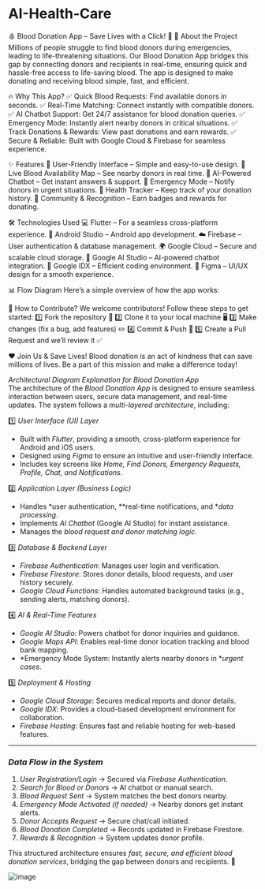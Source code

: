 # AI-Health-Care

🩸 Blood Donation App – Save Lives with a Click! 🚀
📌 About the Project
Millions of people struggle to find blood donors during emergencies, leading to life-threatening situations. Our Blood Donation App bridges this gap by connecting donors and recipients in real-time, ensuring quick and hassle-free access to life-saving blood. The app is designed to make donating and receiving blood simple, fast, and efficient.

🔥 Why This App?
✅ Quick Blood Requests: Find available donors in seconds.
✅ Real-Time Matching: Connect instantly with compatible donors.
✅ AI Chatbot Support: Get 24/7 assistance for blood donation queries.
✅ Emergency Mode: Instantly alert nearby donors in critical situations.
✅ Track Donations & Rewards: View past donations and earn rewards.
✅ Secure & Reliable: Built with Google Cloud & Firebase for seamless experience.

✨ Features
🔹 User-Friendly Interface – Simple and easy-to-use design.
🔹 Live Blood Availability Map – See nearby donors in real time.
🔹 AI-Powered Chatbot – Get instant answers & support.
🔹 Emergency Mode – Notify donors in urgent situations.
🔹 Health Tracker – Keep track of your donation history.
🔹 Community & Recognition – Earn badges and rewards for donating.

🛠️ Technologies Used
💻 Flutter – For a seamless cross-platform experience.
📱 Android Studio – Android app development.
☁️ Firebase – User authentication & database management.
🌍 Google Cloud – Secure and scalable cloud storage.
🤖 Google AI Studio – AI-powered chatbot integration.
🔗 Google IDX – Efficient coding environment.
🎨 Figma – UI/UX design for a smooth experience.

📊 Flow Diagram
Here’s a simple overview of how the app works:

🚀 How to Contribute?
We welcome contributors! Follow these steps to get started:
1️⃣ Fork the repository 📂
2️⃣ Clone it to your local machine 🖥️
3️⃣ Make changes (fix a bug, add features) ✏️
4️⃣ Commit & Push 🚀
5️⃣ Create a Pull Request and we’ll review it ✅

❤️ Join Us & Save Lives!
Blood donation is an act of kindness that can save millions of lives. Be a part of this mission and make a difference today!





*Architectural Diagram Explanation for Blood Donation App*  
The architecture of the *Blood Donation App* is designed to ensure seamless interaction between users, secure data management, and real-time updates. The system follows a *multi-layered architecture*, including:  

1️⃣ *User Interface (UI) Layer*  
   - Built with *Flutter*, providing a smooth, cross-platform experience for Android and iOS users.  
   - Designed using *Figma* to ensure an intuitive and user-friendly interface.  
   - Includes key screens like *Home, Find Donors, Emergency Requests, Profile, Chat, and Notifications*.  

2️⃣ *Application Layer (Business Logic)*  
   - Handles *user authentication, **real-time notifications, and **data processing*.  
   - Implements *AI Chatbot* (Google AI Studio) for instant assistance.  
   - Manages the *blood request and donor matching logic*.  

3️⃣ *Database & Backend Layer*  
   - *Firebase Authentication*: Manages user login and verification.  
   - *Firebase Firestore*: Stores donor details, blood requests, and user history securely.  
   - *Google Cloud Functions*: Handles automated background tasks (e.g., sending alerts, matching donors).  

4️⃣ *AI & Real-Time Features*  
   - *Google AI Studio*: Powers chatbot for donor inquiries and guidance.  
   - *Google Maps API*: Enables real-time donor location tracking and blood bank mapping.  
   - *Emergency Mode System: Instantly alerts nearby donors in **urgent cases*.  

5️⃣ *Deployment & Hosting*  
   - *Google Cloud Storage*: Secures medical reports and donor details.  
   - *Google IDX*: Provides a cloud-based development environment for collaboration.  
   - *Firebase Hosting*: Ensures fast and reliable hosting for web-based features.  

---

### *Data Flow in the System*  
1. *User Registration/Login* → Secured via *Firebase Authentication*.  
2. *Search for Blood or Donors* → AI chatbot or manual search.  
3. *Blood Request Sent* → System matches the best donors nearby.  
4. *Emergency Mode Activated (if needed)* → Nearby donors get instant alerts.  
5. *Donor Accepts Request* → Secure chat/call initiated.  
6. *Blood Donation Completed* → Records updated in Firebase Firestore.  
7. *Rewards & Recognition* → System updates donor profile.  

This structured architecture ensures *fast, secure, and efficient blood donation services*, bridging the gap between donors and recipients. 🚀 


![image](https://github.com/user-attachments/assets/3c2ec38f-c339-46db-bedc-a9ff11247f9b)




